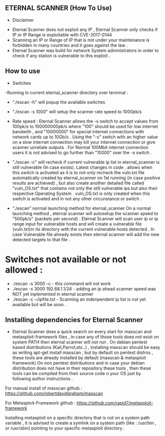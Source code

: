 ## ETERNAL SCANNER (How To Use)

* Disclaimer
- Eternal Scanner does not exploit any IP , Eternal Scanner only checks if IP or IP Range is exploitable with CVE-2017-0144
- Scanning an IP or Range of IP that is not under your maintenance is forbidden in many countries and it goes against the law .
- Eternal Scanner was build for network System administrators in order to check if any station is vulnerable to this exploit .


## How to use

* Switches

-Running in current eternal_scanner directory over terminal :
- "./escan -h"  will popup the available switches
- "./escan -s 1000" will setup the scanner rate speed to 1000pk/s 
- Rate speed :
Eternal Scanner allows the -s switch to accept values from 100pk/s to 100000000pk/s where "100" should be used for low internet
bandwith , and "10000000" for special internet connections with network cards up to 10Gb/s .
Using the "-s" switch with an higher value on a slow internet connection may kill your internet connection or give scanner
unreliale outputs .
For Normal 100Mbit internet connection users it is not advised to go further than "10000" over the -s switch .

- "./escan -c" will recheck if current vulnerable ip list in eternal_scanner is still vulnerable (In case exists).
Latest changes in code , allows when this switch is activated as it is to not only recheck the vuln.txt file automatically
created by eternal_scanner on 1st running (in case positive results are achieved) , but also create another detailed file
called "vuln_OS.txt" that contains not only the still vulnerable ips but also their respective Operating System .
vuln_OS.txt is only created when this switch is activated and in not any other circunstance or switch .

- "./escan" normal launching method for eternal_scanner
On a normal launching method , eternal scanner will autosetup the scanner speed to "500pk/s" (packets per second) .
Eternal Scanner will scan user ip or ip range input for vulnerable hosts and will create a vulnerable file (vuln.txt)in 
its directory with the current vulnerable hosts detected . In case Vulnerable file already exists then eternal scanner will
add the new detected targets to that file .


# Switches not available or not allowed :

- ./escan -s 3000 -c   - this command will not work
- ./escan -s 3000 192.68.1.1/24  - adding an ip ahead scanner speed was NOT yet inplemented in eternal scanner
- ./escan -c ~/ipfile.txt - Scanning an indenpendent ip list is not yet available but will be soon .

## Installing dependencies for Eternal Scanner

- Eternal Scanner does a quick search on every start for masscan and metasploit-framework files , in case any of those 
tools does not exist on system PATH then eternal scanner will not run .
On debian pentest based distributions (Kali,Parrot,etc..) , installing masscan should be easy as writing apt-get install masscan
, but by default on pentest distros , these tools are already installed by default (masscan & metasploit framework)
On non pentest distributions and in case your debian distribution does not have in their repository these tools , then 
these tools can be compiled from their source code o your OS just by following author instructions .

For manual install of masscan github :
https://github.com/robertdavidgraham/masscan

For Metasploit-Framework github :
https://github.com/rapid7/metasploit-framework

Installing metasploit on a specific directory that is not on a system path variable  , it is advised to create a symlink on
a system path (like : /usr/bin  , or /usr/sbin) pointing to your specific metasploit directory .

